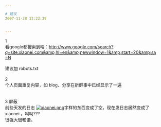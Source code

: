 ```yaml
---

# 建议
2007-11-28 13:22:39


---
```



1<br />
看google都搜索到啥：http://www.google.com/search?q=site:xiaonei.com&amp;hl=en&amp;newwindow=1&amp;start=20&amp;sa=N<br />
<br />
建议加 robots.txt<br />
<br />
2<br />
个人页面重复内容，如 blog、分享在新鲜事中已经显示了一遍<br />
<br />
<br />
3 屏蔽<br />
前些天发的日志 <a target=_blank href="http://fm261.img.xiaonei.com/blog/20071128/13/25/A753470029227BAR.png" target="_blank"><img src="http://fm261.img.xiaonei.com/blog/20071128/13/25/A753470029227BAR.png" alt="xiaonei.png"></a>字样的东西变成了空，现在发日志居然变成了xiaonei ，呵呵???<br />
很强大很和谐。
